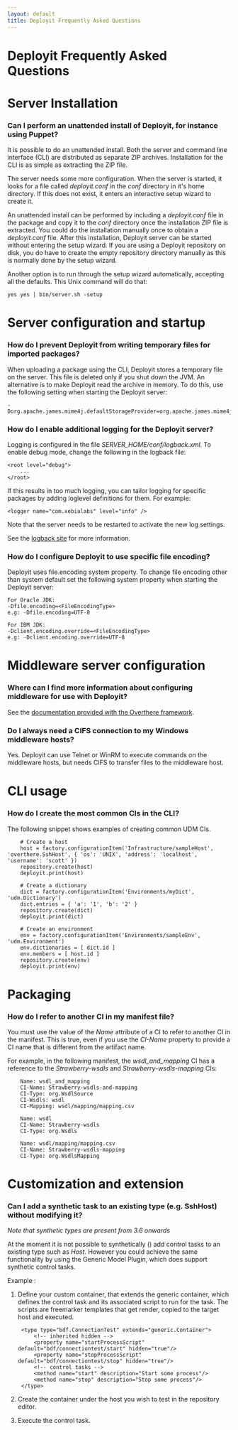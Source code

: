 ```yaml
---
layout: default
title: Deployit Frequently Asked Questions
---
```


# Deployit Frequently Asked Questions #

# Server Installation #

### Can I perform an unattended install of Deployit, for instance using Puppet? ###

It is possible to do an unattended install. Both the server and command line interface (CLI) are distributed as separate ZIP archives. Installation for the CLI is as simple as extracting the ZIP file.

The server needs some more configuration. When the server is started, it looks for a file called _deployit.conf_ in the _conf_ directory in it's home directory. If this does not exist, it enters an interactive setup wizard to create it.

An unattended install can be performed by including a _deployit.conf_ file in the package and copy it to the _conf_ directory once the installation ZIP file is extracted. You could do the installation manually once to obtain a _deployit.conf_ file. After this installation, Deployit server can be started without entering the setup wizard. If you are using a Deployit repository on disk, you do have to create the empty repository directory manually as this is normally done by the setup wizard.

Another option is to run through the setup wizard automatically, accepting all the defaults. This Unix command will do that:

	yes yes | bin/server.sh -setup

# Server configuration and startup #
	
### How do I prevent Deployit from writing temporary files for imported packages? ###

When uploading a package using the CLI, Deployit stores a temporary file on the server. This file is deleted only if you shut down the JVM. An alternative is to make Deployit read the archive in memory. To do this, use the following setting when starting the Deployit server:

	-Dorg.apache.james.mime4j.defaultStorageProvider=org.apache.james.mime4j.storage.MemoryStorageProvider

### How do I enable additional logging for the Deployit server? ###

Logging is configured in the file _SERVER\_HOME/conf/logback.xml_. To enable debug mode, change the following in the logback file:

	<root level="debug">
		...
	</root>
	
If this results in too much logging, you can tailor logging for specific packages by adding loglevel definitions for them. For example:
	
	<logger name="com.xebialabs" level="info" />

Note that the server needs to be restarted to activate the new log settings.

See the [logback site](http://logback.qos.ch/) for more information.

### How do I configure Deployit to use specific file encoding? ###

Deployit uses file.encoding system property. To change file encoding other than system default set the following system property when starting the Deployit server:

	For Oracle JDK:
	-Dfile.encoding=<FileEncodingType>
	e.g: -Dfile.encoding=UTF-8
	
	For IBM JDK:
	-Dclient.encoding.override=<FileEncodingType>
	e.g: -Dclient.encoding.override=UTF-8
	

# Middleware server configuration #

### Where can I find more information about configuring middleware for use with Deployit? ###

See the [documentation provided with the Overthere framework](https://github.com/xebialabs/overthere).

### Do I always need a CIFS connection to my Windows middleware hosts? ###

Yes. Deployit can use Telnet or WinRM to execute commands on the middleware hosts, but needs CIFS to transfer files to the middleware host.

# CLI usage #

### How do I create the most common CIs in the CLI? ###

The following snippet shows examples of creating common UDM CIs.

		# Create a host
		host = factory.configurationItem('Infrastructure/sampleHost', 'overthere.SshHost', { 'os': 'UNIX', 'address': 'localhost', 'username': 'scott' })
		repository.create(host)                                                                                                                          
		deployit.print(host)
		
		# Create a dictionary
		dict = factory.configurationItem('Environments/myDict', 'udm.Dictionary')
		dict.entries = { 'a': '1', 'b': '2' }
		repository.create(dict)
		deployit.print(dict)

		# Create an environment
		env = factory.configurationItem('Environments/sampleEnv', 'udm.Environment')
		env.dictionaries = [ dict.id ]
		env.members = [ host.id ]                                                                                                                        
		repository.create(env)
		deployit.print(env)

# Packaging #

### How do I refer to another CI in my manifest file? ###

You must use the value of the _Name_ attribute of a CI to refer to another CI in the manifest. This is true, even if you use the _CI-Name_ property to provide a CI name that is different from the artifact name.

For example, in the following manifest, the _wsdl_and_mapping_ CI has a reference to the _Strawberry-wsdls_ and _Strawberry-wsdls-mapping_ CIs:

		Name: wsdl_and_mapping 
		CI-Name: Strawberry-wsdls-and-mapping 
		CI-Type: org.WsdlSource 
		CI-Wsdls: wsdl 
		CI-Mapping: wsdl/mapping/mapping.csv

		Name: wsdl 
		CI-Name: Strawberry-wsdls 
		CI-Type: org.Wsdls

		Name: wsdl/mapping/mapping.csv 
		CI-Name: Strawberry-wsdls-mapping 
		CI-Type: org.WsdlsMapping


# Customization and extension #

### Can I add a synthetic task to an existing type (e.g. SshHost) without modifying it? ###

_Note that synthetic types are present from 3.6 onwards_

At the moment it is not possible to synthetically (<type-modification>) add control tasks to an existing type such as _Host_. 
However you could achieve the same functionality by using the Generic Model Plugin, which does support synthetic control tasks.

Example :

1. Define your custom container, that extends the generic container, which defines the control task and its associated script to run for the task. The scripts are freemarker templates that get render, copied to the target host and executed.

		<type type="bdf.ConnectionTest" extends="generic.Container"> 
			<!-- inherited hidden --> 
			<property name="startProcessScript" default="bdf/connectiontest/start" hidden="true"/> 
			<property name="stopProcessScript" default="bdf/connectiontest/stop" hidden="true"/> 
			<!-- control tasks --> 
			<method name="start" description="Start some process"/> 
			<method name="stop" description="Stop some process"/> 
		</type>

2. Create the container under the host you wish to test in the repository editor.

3. Execute the control task.
